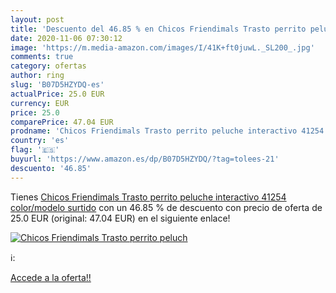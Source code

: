 ```yaml
---
layout: post
title: 'Descuento del 46.85 % en Chicos Friendimals Trasto perrito peluch'
date: 2020-11-06 07:30:12
image: 'https://m.media-amazon.com/images/I/41K+ft0juwL._SL200_.jpg'
comments: true
category: ofertas
author: ring
slug: 'B07D5HZYDQ-es'
actualPrice: 25.0 EUR
currency: EUR
price: 25.0
comparePrice: 47.04 EUR
prodname: 'Chicos Friendimals Trasto perrito peluche interactivo 41254    color/modelo surtido'
country: 'es'
flag: '🇪🇸'
buyurl: 'https://www.amazon.es/dp/B07D5HZYDQ/?tag=tolees-21'
descuento: '46.85'
---
```


Tienes [Chicos Friendimals Trasto perrito peluche interactivo 41254    color/modelo surtido](https://www.amazon.es/dp/B07D5HZYDQ/?tag=tolees-21) con un 46.85 % de descuento con precio de oferta de 25.0 EUR (original: 47.04 EUR) en el siguiente enlace!

[![Chicos Friendimals Trasto perrito peluch](https://m.media-amazon.com/images/I/41K+ft0juwL._SL200_.jpg)](https://www.amazon.es/dp/B07D5HZYDQ/?tag=tolees-21)

ℹ️:


[Accede a la oferta!!](https://www.amazon.es/dp/B07D5HZYDQ/?tag=tolees-21)
